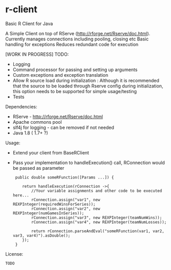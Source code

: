 # r-client
Basic R Client for Java

A Simple Client on top of RServe (http://rforge.net/Rserve/doc.html).
Currently manages connections including pooling, closing etc
Basic handling for exceptions
Reduces redundant code for execution

[WORK IN PROGRESS]
TODO:
- Logging
- Command processor for passing and setting up arguments
- Custom exceptions and exception translation
- Allow R source load during initialization : Although it is recommended that the source
  to be loaded through Rserve config during initialization, this option needs to be
  supported for simple usage/testing
- Tests

Dependencies:
-  RServe - http://rforge.net/Rserve/doc.html
-  Apache commons pool
-  slf4j for logging - can be removed if not needed
-  Java 1.8 ( 1.7+ ?)

Usage:
-  Extend your client from BaseRClient
-  Pass your implementation to handleExecution() call, RConnection would be passed as parameter
        
        public double someRFunction([Params ...]) {

           return handleExecution(rConnection ->{
               //Your variable assignments and other code to be executed here...
               rConnection.assign("var1", new REXPInteger(requiredWinsForSeries));
               rConnection.assign("var2", new REXPInteger(numGamesInSeries));
               rConnection.assign("var3", new REXPInteger(teamNumWins));
               rConnection.assign("var4", new REXPInteger(teamNumLosses));

               return rConnection.parseAndEval("someRFunction(var1, var2, var3, var4)").asDouble();
           });
        }

License:

    TODO
